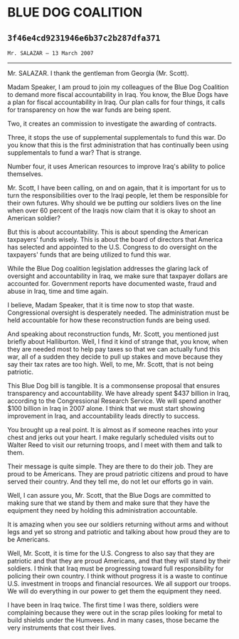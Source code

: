 # BLUE DOG COALITION
## `3f46e4cd9231946e6b37c2b287dfa371`
`Mr. SALAZAR — 13 March 2007`

---


Mr. SALAZAR. I thank the gentleman from Georgia (Mr. Scott).

Madam Speaker, I am proud to join my colleagues of the Blue Dog 
Coalition to demand more fiscal accountability in Iraq. You know, the 
Blue Dogs have a plan for fiscal accountability in Iraq. Our plan calls 
for four things, it calls for transparency on how the war funds are 
being spent.

Two, it creates an commission to investigate the awarding of 
contracts.

Three, it stops the use of supplemental supplementals to fund this 
war. Do you know that this is the first administration that has 
continually been using supplementals to fund a war? That is strange.

Number four, it uses American resources to improve Iraq's ability to 
police themselves.

Mr. Scott, I have been calling, on and on again, that it is important 
for us to turn the responsibilities over to the Iraqi people, let them 
be responsible for their own futures. Why should we be putting our 
soldiers lives on the line when over 60 percent of the Iraqis now claim 
that it is okay to shoot an American soldier?

But this is about accountability. This is about spending the American 
taxpayers' funds wisely. This is about the board of directors that 
America has selected and appointed to the U.S. Congress to do oversight 
on the taxpayers' funds that are being utilized to fund this war.

While the Blue Dog coalition legislation addresses the glaring lack 
of oversight and accountability in Iraq, we make sure that taxpayer 
dollars are accounted for. Government reports have documented waste, 
fraud and abuse in Iraq, time and time again.



I believe, Madam Speaker, that it is time now to stop that waste. 
Congressional oversight is desperately needed. The administration must 
be held accountable for how these reconstruction funds are being used.

And speaking about reconstruction funds, Mr. Scott, you mentioned 
just briefly about Halliburton. Well, I find it kind of strange that, 
you know, when they are needed most to help pay taxes so that we can 
actually fund this war, all of a sudden they decide to pull up stakes 
and move because they say their tax rates are too high. Well, to me, 
Mr. Scott, that is not being patriotic.

This Blue Dog bill is tangible. It is a commonsense proposal that 
ensures transparency and accountability. We have already spent $437 
billion in Iraq, according to the Congressional Research Service. We 
will spend another $100 billion in Iraq in 2007 alone. I think that we 
must start showing improvement in Iraq, and accountability leads 
directly to success.

You brought up a real point. It is almost as if someone reaches into 
your chest and jerks out your heart. I make regularly scheduled visits 
out to Walter Reed to visit our returning troops, and I meet with them 
and talk to them.

Their message is quite simple. They are there to do their job. They 
are proud to be Americans. They are proud patriotic citizens and proud 
to have served their country. And they tell me, do not let our efforts 
go in vain.

Well, I can assure you, Mr. Scott, that the Blue Dogs are committed 
to making sure that we stand by them and make sure that they have the 
equipment they need by holding this administration accountable.

It is amazing when you see our soldiers returning without arms and 
without legs and yet so strong and patriotic and talking about how 
proud they are to be Americans.

Well, Mr. Scott, it is time for the U.S. Congress to also say that 
they are patriotic and that they are proud Americans, and that they 
will stand by their soldiers. I think that Iraq must be progressing 
toward full responsibility for policing their own country. I think 
without progress it is a waste to continue U.S. investment in troops 
and financial resources. We all support our troops. We will do 
everything in our power to get them the equipment they need.

I have been in Iraq twice. The first time I was there, soldiers were 
complaining because they were out in the scrap piles looking for metal 
to build shields under the Humvees. And in many cases, those became the 
very instruments that cost their lives.